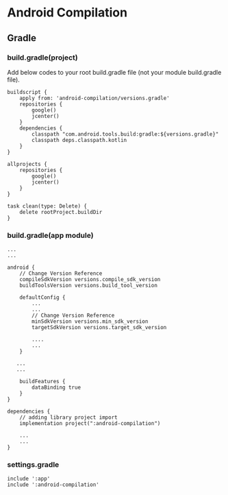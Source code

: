 # Android Compilation

## Gradle

### build.gradle(project)
Add below codes to your root build.gradle file (not your module build.gradle file).
```
buildscript {
    apply from: 'android-compilation/versions.gradle'
    repositories {
        google()
        jcenter()
    }
    dependencies {
        classpath "com.android.tools.build:gradle:${versions.gradle}"
        classpath deps.classpath.kotlin
    }
}

allprojects {
    repositories {
        google()
        jcenter()
    }
}

task clean(type: Delete) {
    delete rootProject.buildDir
}
```

### build.gradle(app module)
```
...
...

android {
    // Change Version Reference 
    compileSdkVersion versions.compile_sdk_version
    buildToolsVersion versions.build_tool_version

    defaultConfig {
        ...
        ...
        // Change Version Reference 
        minSdkVersion versions.min_sdk_version
        targetSdkVersion versions.target_sdk_version

        ....
        ...
    }

   ...
   ...

    buildFeatures {
        dataBinding true
    }
}

dependencies {
    // adding library project import
    implementation project(":android-compilation")

    ...
    ...
}

```

### settings.gradle
```
include ':app'
include ':android-compilation'
```